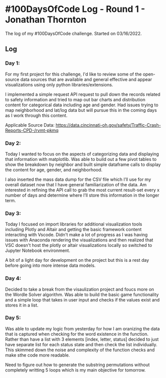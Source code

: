 # #100DaysOfCode Log - Round 1 - Jonathan Thornton

The log of my #100DaysOfCode challenge. Started on 03/16/2022.

## Log

### Day 1: 
For my first project for this challenge, I'd like to review some of the open-source data sources that are available and general effective and appear visualizations using only python libraries/extensions. 

I implemented a simple request API request to pull down the records related to safety information and tried to map out bar charts and distribution content for categorical data including age and gender. Had issues trying to map neighborhood and lat/log data but will pursue this in the coming days as I work through this content. 

Applicable Source Data:
https://data.cincinnati-oh.gov/safety/Traffic-Crash-Reports-CPD-/rvmt-pkmq

### Day 2:
Today I wanted to focus on the aspects of categorizing data and displaying that information with matplotlib. Was able to build out a few pivot tables to show the breakdown by neighbor and built simple dataframe calls to display the content for age, gender, and neighborhood. 

I also inserted the mass data dump for the CSV file which I’ll use for my overall dataset now that I have general familiarization of the data. Am interested in refining the API call to grab the most current result-set every x number of days and determine where I’ll store this information in the longer term.


### Day 3:
Today I focused on import libraries for additional visualization tools including Plotly and Altair and getting the basic framework content interacting with Vscode. Didn't make a lot of progress as I was having issues with Anaconda rendering the visualizations and then realized that VSC doesn't host the plotly or altair visualizations locally so switched to Jupyter Notebook environment. 

A bit of a light day for development on the project but this is a rest day before going into more intense data models. 

### Day 4:

Decided to take a break from the visaulization project and foucs more on the Wordle Solver algorithm. Was able to build the basic game functionality and a simple loop that takes in user input and checks if the values exist and stores it in a list.

### Day 5:
Was able to update my logic from yesterday for how I am oranizing the data that is captured when checking for the word existence in the function. Rather than have a list with 3 elements [index, letter, status] decided to just have separate list for each status state and then check the list individually. This skimmed down the noise and complexity of the function checks and make sthe code more readable. 

Need to figure out how to generate the substring permutations without completely writting 5 loops which is my main objective for tomorrow.
